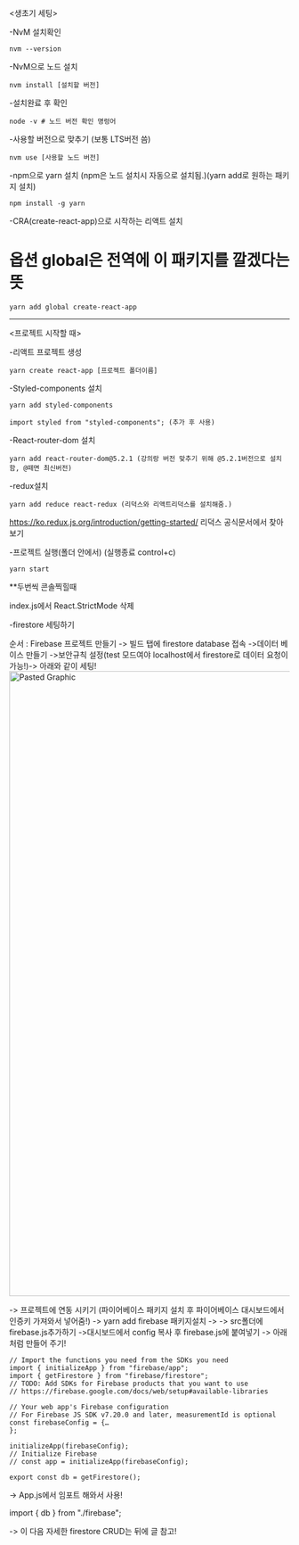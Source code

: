 <생초기 세팅>

-NvM 설치확인

	nvm --version
  
-NvM으로 노드 설치

	nvm install [설치할 버전]
  
-설치완료 후 확인

	node -v # 노드 버전 확인 명렁어
  
-사용할 버전으로 맞추기 (보통 LTS버전 씀)


	nvm use [사용할 노드 버전]
  
-npm으로 yarn 설치 (npm은 노드 설치시 자동으로 설치됨.)(yarn add로 원하는 패키지 설치)

	npm install -g yarn
  
-CRA(create-react-app)으로 시작하는 리액트 설치

# 옵션 global은 전역에 이 패키지를 깔겠다는 뜻

	yarn add global create-react-app
  
<hr>

<프로젝트 시작할 때>

-리액트 프로젝트 생성

	yarn create react-app [프로젝트 폴더이름]
  
-Styled-components 설치

	yarn add styled-components
  
	import styled from "styled-components"; (추가 후 사용)
  

-React-router-dom 설치

	yarn add react-router-dom@5.2.1 (강의랑 버전 맞추기 위해 @5.2.1버전으로 설치함, @떼면 최신버전)

-redux설치

	yarn add reduce react-redux (리덕스와 리액트리덕스를 설치해줌.)
  
https://ko.redux.js.org/introduction/getting-started/ 리덕스 공식문서에서 찾아보기


-프로젝트 실행(폴더 안에서) (실행종료 control+c)

	yarn start

**두번씩 콘솔찍힐때

index.js에서 React.StrictMode 삭제


-firestore 세팅하기

순서 : Firebase 프로젝트 만들기 -> 빌드 탭에 firestore database 접속 ->데이터 베이스 만들기 ->보안규칙 설정(test 모드여야 localhost에서 firestore로 데이터 요청이 가능!)-> 아래와 같이 세팅!
<img width="1121" alt="Pasted Graphic" src="https://user-images.githubusercontent.com/96029064/170851626-00cf37b4-5fd8-4081-a562-10e85c6ec67b.png">


-> 프로젝트에 연동 시키기 (파이어베이스 패키지 설치 후 파이어베이스 대시보드에서 인증키 가져와서 넣어줌!) -> yarn add firebase 패키지설치 -> 
-> src폴더에 firebase.js추가하기 ->대시보드에서 config 복사 후 firebase.js에 붙여넣기 -> 아래 처럼 만들어 주기!

```
// Import the functions you need from the SDKs you need
import { initializeApp } from "firebase/app";
import { getFirestore } from "firebase/firestore";
// TODO: Add SDKs for Firebase products that you want to use
// https://firebase.google.com/docs/web/setup#available-libraries

// Your web app's Firebase configuration
// For Firebase JS SDK v7.20.0 and later, measurementId is optional
const firebaseConfig = {…
};

initializeApp(firebaseConfig);
// Initialize Firebase
// const app = initializeApp(firebaseConfig);

export const db = getFirestore();
```

-> App.js에서  임포트 해와서 사용!

import { db } from "./firebase";

-> 이 다음 자세한 firestore CRUD는 뒤에 글 참고!
